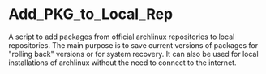 # Add_PKG_to_Local_Rep
A script to add packages from official archlinux repositories to local repositories. The main purpose is to save current versions of packages for "rolling back" versions or for system recovery. It can also be used for local installations of archlinux without the need to connect to the internet. 
